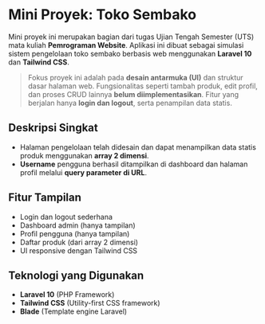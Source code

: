 # Mini Proyek: Toko Sembako

Mini proyek ini merupakan bagian dari tugas Ujian Tengah Semester (UTS) mata kuliah **Pemrograman Website**. Aplikasi ini dibuat sebagai simulasi sistem pengelolaan toko sembako berbasis web menggunakan **Laravel 10** dan **Tailwind CSS**.

> Fokus proyek ini adalah pada **desain antarmuka (UI)** dan struktur dasar halaman web. Fungsionalitas seperti tambah produk, edit profil, dan proses CRUD lainnya **belum diimplementasikan**. Fitur yang berjalan hanya **login dan logout**, serta penampilan data statis.

## Deskripsi Singkat

- Halaman pengelolaan telah didesain dan dapat menampilkan data statis produk menggunakan **array 2 dimensi**.
- **Username** pengguna berhasil ditampilkan di dashboard dan halaman profil melalui **query parameter di URL**.

## Fitur Tampilan

- Login dan logout sederhana
- Dashboard admin (hanya tampilan)
- Profil pengguna (hanya tampilan)
- Daftar produk (dari array 2 dimensi)
- UI responsive dengan Tailwind CSS

## Teknologi yang Digunakan

- **Laravel 10** (PHP Framework)
- **Tailwind CSS** (Utility-first CSS framework)
- **Blade** (Template engine Laravel)
